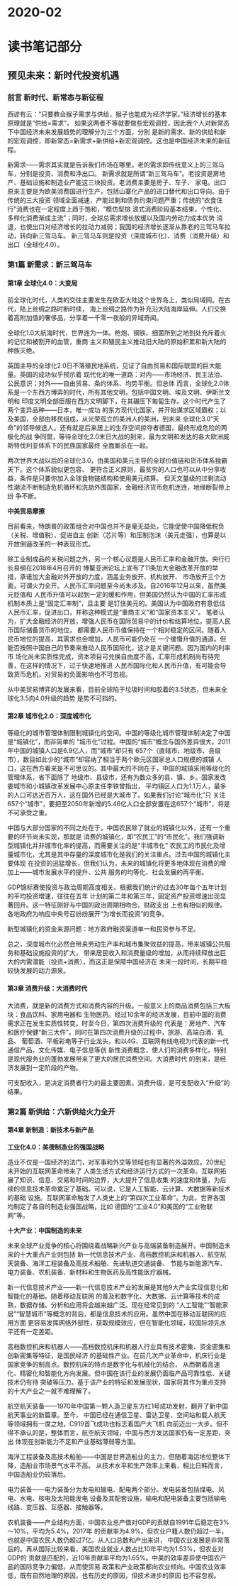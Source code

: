 # 2020-02

# 读书笔记部分

## 预见未来：新时代投资机遇

### 前言 新时代、新常态与新征程

西谚有云：“只要教会猴子需求与供给，猴子也能成为经济学家。”经济增长的基本原理就是“供给=需求”，
如果这两者不等就要做些宏观调控，因此我个人对新常态下中国经济未来发展趋势的理解分为三个方面，分别
是新的需求、新的供给和新的宏观调控，即新常态=新需求+新供给+新宏观调控。这也是中国经济未来的新征程。    

新需求——需求其实就是告诉我们市场在哪里。老的需求即传统意义上的三驾马车，分别是投资、消费和净出口。
新需求就是所谓“新三驾马车”。老投资是房地产、基础设施和制造业产能这三块投资。老消费主要是房子、车子、
家电。出口原来主要是为欧美消费国进行生产，包括山寨化产品的进口替代和出口导向。由于传统的三大投资
领域全面减速，产能过剩和债务约束问题严重；传统的“衣食住行”消费也在一定程度上趋于饱和，“模仿型排
浪式消费阶段基本结束，个性化、多样化消费渐成主流”；同时，全球总需求增长放缓以及国内劳动力成本优势
消退，也使出口对经济增长的拉动力减弱；我国的经济增长逐渐从靠老的三驾马车拉动，转向新三驾马车。
新三驾马车则是投资（深度城市化）、消费（消费升级）和出口（全球化4.0）。    

### 第1篇 新需求：新三驾马车

#### 第1章 全球化4.0：大变局

前全球化时代，人类的交往主要发生在欧亚大陆这个世界岛上，类似局域网。在古代，陆上丝绸之路时断时续，
海上丝绸之路作为补充沿大陆海岸延伸。人们交换着高附加值的奢侈品，分享着一千零一夜般的异域奇闻。   

全球化1.0大航海时代，世界连为一体。枪炮、钢铁、细菌所到之地到处充斥着火的记忆和被割开的血管，重商
主义和殖民主义推动旧大陆的原始积累和新大陆的种族灭绝。   

英国主导的全球化2.0日不落殖民地系统，见证了自由贸易和国际联盟的巨大能量。英国的成功似乎预示着
现代化的唯一道路：对内——市场经济、民主法治、公民意识；对外——自由贸易、条约体系、均势平衡。但总体
而言，全球化2.0体系是一个东西方博弈的时代，所有其他文明，包括中国文明、埃及文明、伊斯兰文明和
印度文明全部臣服在西方文明脚下，在其碾压下匍匐生存。这个时代产生了两个变异品种——日本，唯一成功
的东方现代化国家，并开始谋求区域霸权；以及美国，全部由移民组成，从光荣孤立的美洲人的美洲，到未来
全球化3.0“天命”的领导候选人。还有就是后来居上的生存空间掠夺者德国，最终形成危险的两极化的战
争同盟，等待全球化2.0末日大战的到来，最为文明和发达的各大欧洲威斯特伐利亚体系下的民族国家最终
全面厮杀在一起。   

两次世界大战以后的全球化3.0，由美国和美元主导的全球价值链和货币体系独霸天下。这个体系貌似更包容、
更符合正义原则，最贫穷的人口也可以从中分享收益，条件是只要你加入全球食物链结构和使用美元结算。
但天文量级的过剩流动性潮流不断制造危机循环和洗劫外围国家，金融经济货币危机连连，地缘断裂带上纷
争不断。    

**中美贸易摩擦**    

目前看来，特朗普的政策组合对中国也并不是毫无益处，它能促使中国降低税负（关税、增值税）、促进自主
创新（芯片等）和压制泡沫（美元走强），也算是以开放倒逼改革的一种表现形式。     

除工业制成品的关税问题之外，另一个核心议题是人民币汇率和金融开放。央行行长易纲在2018年4月召开的
博鳌亚洲论坛上宣布了11条加大金融改革开放的举措，承诺加大金融对外开放的力度，涵盖业务放开、机构放开、
市场放开三个方面，可谓火力全开。人民币汇率问题至今尚未涉及。自2016年12月以来，虽然美元贬值和
人民币升值可以起到一定的缓和作用，但美国仍然认为中国的汇率形成机制本质上是“固定汇率制”，且主要
是钉住美元的。美国认为中国政府有意低估人民币汇率，促进出口，并称这种模式是“重商主义”和“国家资本主义”。
笔者认为，扩大金融经济的开放，增强人民币在国际贸易中的计价和结算地位，提高人民币国际储备货币的地位，
都需要人民币币值保持在一个相对稳定的区间。随着人民币地位的提高，其需求也会增加，人民币可能仍处在
一个缓慢升值的通道。但能否按照中国自己的节奏来推动人民币国际化，这才是关键问题。因为国内的利率市
场化尚未实质性完成，资本项目可兑换自由度不高，汇率形成机制尚有待完善，在这样的情况下，过于快速地推进
人民币国际化和人民币升值，有可能会导致货币危机，对贸易的负面影响也不可忽视。    

从中美贸易博弈的发展来看，目前全球陷于垃圾时间和胶着的3.5状态，但未来全球化3.5向4.0升级的趋势
是势不可挡的。    

#### 第2章 城市化2.0：深度城市化

等级化的城市管理体制限制城镇化的空间。中国的等级化城市管理体制决定了中国是“城镇化”，而非简单的
“城市化”过程。中国的“城市”概念与国外差异很大。2011年中国的城镇人口是6.9亿人，而“城市”却只有
657个（直辖市、地级市、县级市），数目如此少的“城市”却容纳了相当于两个欧元区国家总人口规模的城镇
人口，这在西方看来是不可思议的。其中最大的不同在于，中国的城镇采用等级化的管理体系，省下面除了
地级市、县级市，还有为数众多的县、镇、乡。国家发改委城市和小城镇改革发展中心原主任李铁曾指出，
平均镇区人口为1.1万人，最多的人口可达近百万人，这在国外已经是大城市了。如果我们讨论“城市化”只
关注657个“城市”，要把至2050年新增的5.46亿人口全部安置在这657个“城市”，将是不可承受之重。   

中国与大部分国家的不同之处在于，中国农民除了就业的城镇化以外，还有一个重要的环节尚未实现，那就是
消费的城镇化，即“农民工”的“市民化”。我们强调新型城镇化并非城市化率的提高，而需要关注的是“半城市化”
农民工的市民化及增量城市化，尤其是其中存量的深度城市化是我们的关注重点。过去中国的城镇化主要体现
在投资的迅猛增长，但我们认为，未来的城镇化将更多地体现在消费的增加上——城市发展水平的提升、公共
服务的均等化、社会发展的再平衡。    

GDP锦标赛使投资与政治周期高度相关。根据我们统计的过去30年每个五年计划的平均投资增速，往往在五年
计划的第二年和第三年，固定资产投资增速出现显著回升。这一特征刚好与中国的政治周期相吻合。财政支出
上也有相似的规律。各地政府为响应中央号召纷纷展开“为增长而投资”的竞争。   

新型城镇化的资金来源问题：地方政府融资渠道单一和民资参与不足。    

总之，深度城市化必然会带来劳动生产率和城市集聚效益的提高，带来城镇公共服务和基础设施投资的扩大，
带来居民收入和消费量级的增加，从而持续释放出巨大的内需潜能（投资+消费），而这正是保障中国经济在
未来一段时间，长期平稳较快发展的动力源泉。    

#### 第3章 消费升级：大消费时代

大消费，就是新的消费方式和消费内容的升级。一般意义上的商品消费包括三大板块：食品饮料、家用电器和
生物医药。经过10余年的经济发展，目前中国的消费需求正在发生实质性转变。时至今日，第四次消费升级的
代表是：房地产、汽车和医疗保健“新三大件”。同时在第四次消费升级的过程中，旅游、高端白酒、乳品、
葡萄酒、平板彩电等子行业龙头，和以4G、互联网有线电视为代表的新一代通信产品，文化传媒、电子信息等创
新性消费概念，使人们的消费多样化，特别是现代服务业的蓬勃发展带来了更大的居民消费空间。大消费时代
的到来，是经济发展到一定阶段的产物。   

可支配收入，是决定消费者行为的最主要因素。消费升级，是可支配收入“升级”的结果。    

### 第2篇 新供给：六新供给火力全开

#### 第4章 新制造：新技术与新产品

**工业化4.0：美德制造业的强国战略**    

造业不仅是一国经济的法门，对军事和外交等领域也有显著的外溢效应。20世纪末开始的互联网革命带来了
人类生活方式和经济运行方式的一次革命。互联网拓展了知识、信息、交易和时间的边界，大大提升了信息收集
的速度和体量，为后续的信息技术革命奠定了基础。可以说，它是人工智能、云计算、大数据等新技术的基础
设施。互联网革命触发了人类史上的“第四次工业革命”。为此，世界各国均制定了各自的制造业强国战略，比如
德国的“工业4.0”和美国的“工业物联网”等。    

**十大产业：中国制造的未来**    

未来全球产业竞争的核心将围绕着战略新兴产业与高端装备制造展开。中国制造未来的十大重点产业则包括
新一代信息技术产业、高档数控机床和机器人、航空航天装备、海洋工程装备及高技术船舶、先进轨道交通装备、
节能与新能源汽车、电力装备、农机装备、新材料和生物医药及高性能医疗器械。     

新一代信息技术产业——新一代信息技术产业的发展是其他9大产业实现信息化和智能化的基础。随着移动互联网
的普及和数字化、大数据、云计算等技术的成熟，数据存储、分析和应用将会越来越广泛。现在经常见到的
“人工智能”“智能家居”“智慧城市”等概念的背后，都是信息技术的应用。虽然中国在移动互联网的应用方面
更容易发挥网络外部性，获取规模效应，但在智能化领域，较国际领先水平还有一定差距。    

高档数控机床和机器人——高档数控机床和机器人行业具有技术密集、资金密集和创新密集等特征，是国民经济
的基础性产业。在前几次产业革命中，机床行业是国家竞争的制高点。数控机床的特点是数字化与机械化的结合，
从而朝着高速化、精密化和智能化方向发展。但中国在该行业的发展仍面临产品可靠性低、关键技术仍有待
突破等压力。基于该产业的特征和发展现状，国家将其作为重点支持的十大产业之一就不难理解了。   

航空航天装备——1970年中国第一颗人造卫星东方红1号成功发射，翻开了新中国航天事业的新篇章。至今，
中国已经在通信卫星、雷达卫星、空间站和载人航天等领域拥有一席之地，C919首飞成功也标志着国产大飞机
向前迈出一大步。但不得不承认的是，整体而言，航空航天领域，中国与西方发达国家仍有一定差距，突出
体现在创新能力不足和产业基础薄弱等方面。    

海洋工程装备及高技术船舶——中国是世界造船业的主力，但随着海运地位整体下降，造船业市场景气水平不高。
从技术水平和生产效率上来看，相比日韩而言，中国造船业仍较落后。    

电力装备——电力装备分为发电和输电、配电两个部分。发电装备包括煤电、风电、水电、核电及太阳能发电
设备及其配套设施，输电和配电装备主要包括输电线路、变压器、互感器、接触器等。    

农机装备——产业结构方面，中国农业总产值对GDP的贡献自1991年后稳定在3%～10%，平均为5.4%，2017年
的贡献率为4.9%。但农业户籍人数仍超过一半，也就是中国农民人数仍超过7亿。从人口总数和产出来讲，
中国农业发展是非常落后的。再从国际比较来看，美国农业就业人数占比10年平均为1.53%，但农业对GDP的
贡献是匹配的，近10年贡献率平均为1.65%。中美的效率差异使中国农产品的国际竞争力偏低，从而使贸易
政策和产业政策都向农业倾向。中国农业效率低，既有自然地理的原因，也有历史的原因，但技术进步的原因
也不容忽视。   

